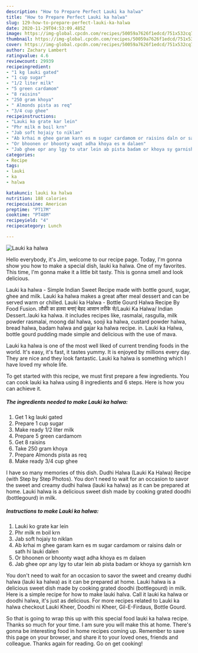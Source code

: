 ```yaml
---
description: "How to Prepare Perfect Lauki ka halwa"
title: "How to Prepare Perfect Lauki ka halwa"
slug: 129-how-to-prepare-perfect-lauki-ka-halwa
date: 2020-11-29T04:53:09.485Z
image: https://img-global.cpcdn.com/recipes/50059a7626f1edcd/751x532cq70/lauki-ka-halwa-recipe-main-photo.jpg
thumbnail: https://img-global.cpcdn.com/recipes/50059a7626f1edcd/751x532cq70/lauki-ka-halwa-recipe-main-photo.jpg
cover: https://img-global.cpcdn.com/recipes/50059a7626f1edcd/751x532cq70/lauki-ka-halwa-recipe-main-photo.jpg
author: Zachary Lambert
ratingvalue: 4.6
reviewcount: 29939
recipeingredient:
- "1 kg lauki gated"
- "1 cup sugar"
- "1/2 liter milk"
- "5 green cardamom"
- "8 raisins"
- "250 gram khoya"
- " Almonds pista as req"
- "3/4 cup ghee"
recipeinstructions:
- "Lauki ko grate kar lein"
- "Phr milk m boil krn"
- "Jab soft hojaiy to niklan"
- "Ab krhai m ghee garam karn es m sugar cardamom or raisins daln or sath hi lauki dalen"
- "Or bhoonen or bhoonty waqt adha khoya es m dalaen"
- "Jab ghee opr any lgy to utar lein ab pista badam or khoya sy garnish krn"
categories:
- Recipe
tags:
- lauki
- ka
- halwa

katakunci: lauki ka halwa 
nutrition: 188 calories
recipecuisine: American
preptime: "PT17M"
cooktime: "PT48M"
recipeyield: "4"
recipecategory: Lunch

---
```



![Lauki ka halwa](https://img-global.cpcdn.com/recipes/50059a7626f1edcd/751x532cq70/lauki-ka-halwa-recipe-main-photo.jpg)

Hello everybody, it's Jim, welcome to our recipe page. Today, I'm gonna show you how to make a special dish, lauki ka halwa. One of my favorites. This time, I'm gonna make it a little bit tasty. This is gonna smell and look delicious.

Lauki ka halwa - Simple Indian Sweet Recipe made with bottle gourd, sugar, ghee and milk. Lauki ka halwa makes a great after meal dessert and can be served warm or chilled. Lauki ka Halwa - Bottle Gourd Halwa Recipe By Food Fusion. लौकी का हलवा बनाएं बेहद आसान तरीके से/Lauki Ka Halwa/ Indian Dessert..lauki ka halwa. it includes recipes like, rasmalai, rasgulla, milk powder rasmalai, moong dal halwa, sooji ka halwa, custard powder halwa, bread halwa, badam halwa and gajar ka halwa recipe. in. Lauki ka Halwa, bottle gourd pudding made simple and delicious with the use of mava.

Lauki ka halwa is one of the most well liked of current trending foods in the world. It's easy, it's fast, it tastes yummy. It is enjoyed by millions every day. They are nice and they look fantastic. Lauki ka halwa is something which I have loved my whole life.


To get started with this recipe, we must first prepare a few ingredients. You can cook lauki ka halwa using 8 ingredients and 6 steps. Here is how you can achieve it.

<!--inarticleads1-->

##### The ingredients needed to make Lauki ka halwa:

1. Get 1 kg lauki gated
1. Prepare 1 cup sugar
1. Make ready 1/2 liter milk
1. Prepare 5 green cardamom
1. Get 8 raisins
1. Take 250 gram khoya
1. Prepare  Almonds pista as req
1. Make ready 3/4 cup ghee


I have so many memories of this dish. Dudhi Halwa (Lauki Ka Halwa) Recipe (with Step by Step Photos). You don&#39;t need to wait for an occasion to savor the sweet and creamy dudhi halwa (lauki ka halwa) as it can be prepared at home. Lauki halwa is a delicious sweet dish made by cooking grated doodhi (bottlegourd) in milk. 

<!--inarticleads2-->

##### Instructions to make Lauki ka halwa:

1. Lauki ko grate kar lein
1. Phr milk m boil krn
1. Jab soft hojaiy to niklan
1. Ab krhai m ghee garam karn es m sugar cardamom or raisins daln or sath hi lauki dalen
1. Or bhoonen or bhoonty waqt adha khoya es m dalaen
1. Jab ghee opr any lgy to utar lein ab pista badam or khoya sy garnish krn


You don&#39;t need to wait for an occasion to savor the sweet and creamy dudhi halwa (lauki ka halwa) as it can be prepared at home. Lauki halwa is a delicious sweet dish made by cooking grated doodhi (bottlegourd) in milk. Here is a simple recipe for how to make lauki halva. Call it lauki ka halwa or doodhi halwa, it&#39;s just as delicious. For more recipes related to Lauki ka halwa checkout Lauki Kheer, Doodhi ni Kheer, Gil-E-Firdaus, Bottle Gourd. 

So that is going to wrap this up with this special food lauki ka halwa recipe. Thanks so much for your time. I am sure you will make this at home. There's gonna be interesting food in home recipes coming up. Remember to save this page on your browser, and share it to your loved ones, friends and colleague. Thanks again for reading. Go on get cooking!
